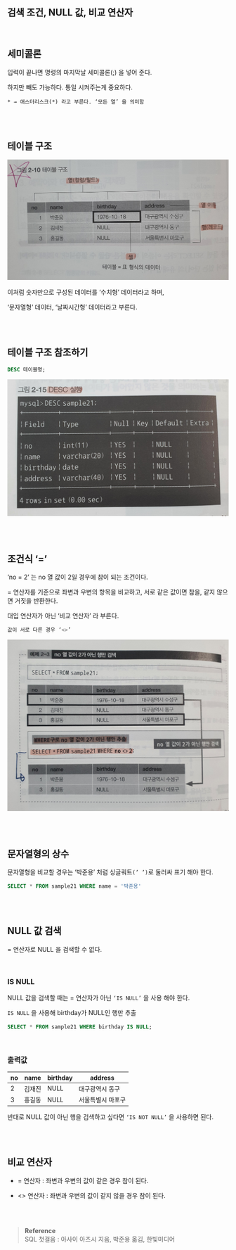 ## 검색 조건, NULL 값, 비교 연산자

<br/>

## 세미콜론

입력이 끝나면 명령의 마지막날 세미콜론(;) 을 넣어 준다.

하지만 빼도 가능하다. 통일 시켜주는게 중요하다.

```
* → 애스터리스크(*) 라고 부른다. ‘모든 열’ 을 의미함
```


<br/><br/>

## 테이블 구조

![이미지](/programming/img/입문160.PNG)

이처럼 숫자만으로 구성된 데이터를 ‘수치형’ 데이터라고 하며, 

‘문자열형’ 데이터, ‘날짜시간형’ 데이터라고 부른다.

<br/><br/>

## 테이블 구조 참조하기

```sql
DESC 테이블명;
```

![이미지](/programming/img/입문161.PNG)


<br/><br/>

## 조건식 ‘=’

‘no = 2’ 는 no 열 값이 2일 경우에 참이 되는 조건이다.

= 연산자를 기준으로 좌변과 우변의 항목을 비교하고, 서로 같은 값이면 참을, 같지 않으면 거짓을 반환한다. 

대입 연산자가 아닌 ‘비교 연산자’ 라 부른다.

```sql
값이 서로 다른 경우 ‘<>’
```

![이미지](/programming/img/입문162.PNG)

<br/><br/>


## 문자열형의 상수

문자열형을 비교할 경우는 ‘박준용’ 처럼 싱글쿼트`(’ ’)`로 둘러싸 표기 해야 한다.

```sql
SELECT * FROM sample21 WHERE name = '박준용'
```

<br/><br/>

## NULL 값 검색

= 연산자로 NULL 을 검색할 수 없다.

<br/>

### IS NULL

NULL 값을 검색할 때는 = 연산자가 아닌 `‘IS NULL’` 을 사용 해야 한다.

`IS NULL` 을 사용해 birthday가 NULL인 행만 추출

```sql
SELECT * FROM sample21 WHERE birthday IS NULL;
```

<br/>

### 출력값

| no | name | birthday | address |
| --- | --- | --- | --- |
| 2 | 김재진 | NULL | 대구광역시 동구 |
| 3 | 홍길동 | NULL | 서울특별시 마포구 |

반대로 NULL 값이 아닌 행을 검색하고 싶다면 `‘IS NOT NULL’` 을 사용하면 된다.

<br/><br/>

## 비교 연산자

- = 연산자 : 좌변과 우변의 값이 같은 경우 참이 된다.

- <> 연산자 : 좌변과 우변의 값이 같지 않을 경우 참이 된다.


<br/><br/>

>**Reference** <br/> SQL 첫걸음 : 아사이 아츠시 지음, 박준용 옮김, 한빛미디어
